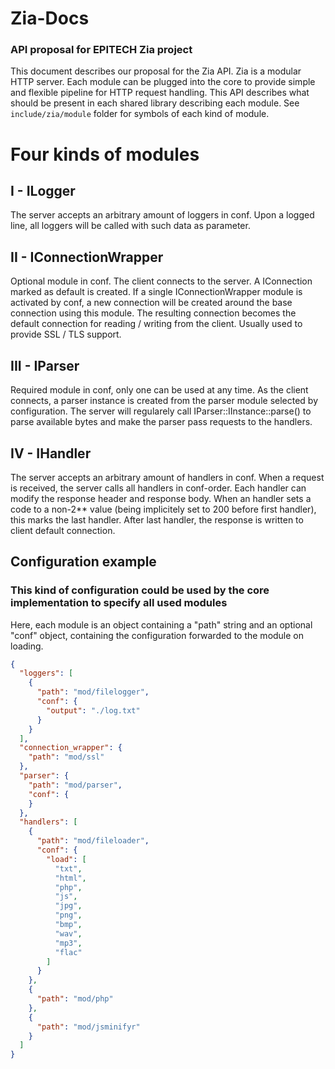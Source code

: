 # Zia-Docs
### API proposal for EPITECH Zia project

This document describes our proposal for the Zia API.
Zia is a modular HTTP server. Each module can be plugged into the core to provide simple and flexible pipeline for HTTP request handling.
This API describes what should be present in each shared library describing each module. See `include/zia/module` folder for symbols of each kind of module.

# Four kinds of modules

## I - ILogger
The server accepts an arbitrary amount of loggers in conf.
Upon a logged line, all loggers will be
called with such data as parameter.

## II - IConnectionWrapper
Optional module in conf.
The client connects to the server. A IConnection marked as default is created. If a single
IConnectionWrapper module is activated by conf, a new connection will be created around the base
connection using this module. The resulting connection becomes the default connection for
reading / writing from the client. Usually used to provide SSL / TLS support.

## III - IParser
Required module in conf, only one can be used at any time.
As the client connects, a parser instance is created from the parser module selected by configuration.
The server will regularely call IParser::IInstance::parse() to parse available bytes and make the parser
pass requests to the handlers.

## IV - IHandler
The server accepts an arbitrary amount of handlers in conf.
When a request is received, the server calls all handlers in conf-order.
Each handler can modify the response header and response body. When an handler
sets a code to a non-2** value (being implicitely set to 200 before first handler), this marks the last handler.
After last handler, the response is written to client default connection.

## Configuration example
### This kind of configuration could be used by the core implementation to specify all used modules

Here, each module is an object containing a "path" string and an optional "conf" object, containing the configuration forwarded to the module on loading.

```json
{
  "loggers": [
    {
      "path": "mod/filelogger",
      "conf": {
        "output": "./log.txt"
      }
    }
  ],
  "connection_wrapper": {
    "path": "mod/ssl"
  },
  "parser": {
    "path": "mod/parser",
    "conf": {
    }
  },
  "handlers": [
    {
      "path": "mod/fileloader",
      "conf": {
        "load": [
          "txt",
          "html",
          "php",
          "js",
          "jpg",
          "png",
          "bmp",
          "wav",
          "mp3",
          "flac"
        ]
      }
    },
    {
      "path": "mod/php"
    },
    {
      "path": "mod/jsminifyr"
    }
  ]
}
```
